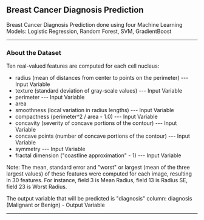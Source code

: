 ## Breast Cancer Diagnosis Prediction

Breast Cancer Diagnosis Prediction done using four Machine Learning Models: Logistic Regression, Random Forest, SVM, GradientBoost
___

### About the Dataset
Ten real-valued features are computed for each cell nucleus:

- radius (mean of distances from center to points on the perimeter) --- Input Variable
- texture (standard deviation of gray-scale values) --- Input Variable
- perimeter --- Input Variable
- area
- smoothness (local variation in radius lengths) --- Input Variable
- compactness (perimeter^2 / area - 1.0) --- Input Variable
- concavity (severity of concave portions of the contour) --- Input Variable
- concave points (number of concave portions of the contour) --- Input Variable
- symmetry --- Input Variable
- fractal dimension ("coastline approximation" - 1) --- Input Variable

Note: The mean, standard error and "worst" or largest (mean of the three largest values) of these features were computed for each image, resulting in 30 features. For instance, field 3 is Mean Radius, field 13 is Radius SE, field 23 is Worst Radius.

The output variable that will be predicted is "diagnosis" column:
diagnosis (Malignant or Benign) - Output Variable

---
